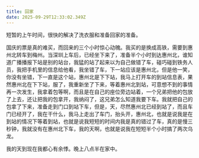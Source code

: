 ```yaml
---
title: 回家
date: 2025-09-29T12:33:02.349Z
---
```


短暂的上午时间，很快的解决了洗衣服和准备回家的准备。

国庆的票是真的难买，而回来的三个小时惊心动魄。我买的是换成高铁，需要到惠州北转车到梅州。当深圳上车后，已经坐下来了，准备半个小时到达惠州北，谁知道广播播报下站是别的站台，我猛的站了起来以为自己做错了车，碰巧碰到铁务人员，我把手机里的信息给他看，我坐错了车，下一站应该是惠州北，但是他一笑，你没有坐错，下一直是这个站，惠州北是下下站，我马上打开车的到站信息表，果然惠州北在下下站，服了，我重新坐了下来，等着惠州北到站，可意想不到的事情再一次发生，我拿着包等啊，而且是在自己的座位旁边站着，一个兄弟把他的包放了上去，还让把我的包拿开，我纳闷了，这兄弟怎么知道我要下车。我就把自己的包拿了下来，准备走到门口到站下车，但是，天，尽然惠州北已经到站了，而且车门已经开了，我在干什么，我马上走出了车门，抬头开，惠州北，也就是说我是在到站的情况下等着到站，也就是说我短短的时间内我是真的错过了车，真的是慢三秒钟，我就没有在惠州北下车，我的天啊，也就是说我在短短半个小时搞了两次乌龙。

我的天到现在我都心有余悸。晚上八点半在家中。